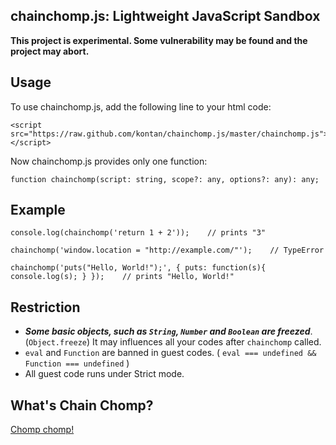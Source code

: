 chainchomp.js: Lightweight JavaScript Sandbox
------------------------------

**This project is experimental. Some vulnerability may be found and the project may abort.**

## Usage

To use chainchomp.js, add the following line to your html code:

    <script src="https://raw.github.com/kontan/chainchomp.js/master/chainchomp.js"></script>

Now chainchomp.js provides only one function:

    function chainchomp(script: string, scope?: any, options?: any): any;

## Example

    console.log(chainchomp('return 1 + 2'));    // prints "3"

    chainchomp('window.location = "http://example.com/"');    // TypeError

    chainchomp('puts("Hello, World!");', { puts: function(s){ console.log(s); } });    // prints "Hello, World!"

## Restriction

* ***Some basic objects, such as `String`, `Number` and `Boolean` are freezed***. (`Object.freeze`) It may influences all your codes after `chainchomp` called.
* `eval` and `Function` are banned in guest codes. ( `eval === undefined && Function === undefined` )
* All guest code runs under Strict mode. 


## What's Chain Chomp?

[Chomp chomp!](https://www.google.co.jp/search?q=Chain+Chomp&tbm=isch)